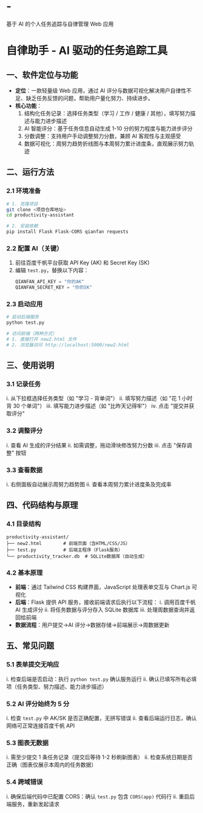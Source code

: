 # -
基于 AI 的个人任务追踪与自律管理 Web 应用
# 自律助手 - AI 驱动的任务追踪工具

## 一、软件定位与功能
- **定位**：一款轻量级 Web 应用，通过 AI 评分与数据可视化解决用户自律性不足、缺乏任务反馈的问题，帮助用户量化努力、持续进步。
- **核心功能**：
  1. 结构化任务记录：选择任务类型（学习 / 工作 / 健康 / 其他），填写努力描述与能力进步描述
  2. AI 智能评分：基于任务信息自动生成 1-10 分的努力程度与能力进步评分
  3. 分数调整：支持用户手动调整努力分数，兼顾 AI 客观性与主观感受
  4. 数据可视化：周努力趋势折线图与本周努力累计进度条，直观展示努力轨迹


## 二、运行方法
### 2.1 环境准备
```bash
# 1. 克隆项目
git clone <项目仓库地址>
cd productivity-assistant

# 2. 安装依赖
pip install Flask Flask-CORS qianfan requests
```

### 2.2 配置 AI（关键）
1. 前往百度千帆平台获取 API Key (AK) 和 Secret Key (SK)
2. 编辑 `test.py`，替换以下内容：
   ```python
   QIANFAN_API_KEY = "你的AK"
   QIANFAN_SECRET_KEY = "你的SK"
   ```

### 2.3 启动应用
```bash
# 启动后端服务
python test.py

# 访问前端（两种方式）
# 1. 直接打开 new2.html 文件
# 2. 浏览器访问 http://localhost:5000/new2.html
```


## 三、使用说明
### 3.1 记录任务
i. 从下拉框选择任务类型（如 "学习 - 背单词"）
ii. 填写努力描述（如 "花 1 小时背 30 个单词"）
iii. 填写能力进步描述（如 "比昨天记得牢"）
iv. 点击 "提交并获取评分"

### 3.2 调整评分
i. 查看 AI 生成的评分结果
ii. 如需调整，拖动滑块修改努力分数
iii. 点击 "保存调整" 按钮

### 3.3 查看数据
i. 右侧面板自动展示周努力趋势图
ii. 查看本周努力累计进度条及完成率


## 四、代码结构与原理
### 4.1 目录结构
```plaintext
productivity-assistant/
├── new2.html        # 前端页面（含HTML/CSS/JS）
├── test.py          # 后端主程序（Flask服务）
└── productivity_tracker.db  # SQLite数据库（自动生成）
```

### 4.2 基本原理
- **前端**：通过 Tailwind CSS 构建界面，JavaScript 处理表单交互与 Chart.js 可视化
- **后端**：Flask 提供 API 服务，接收前端请求后执行以下流程：
  i. 调用百度千帆 AI 生成评分
  ii. 将任务数据与评分存入 SQLite 数据库
  iii. 处理周数据查询并返回给前端
- **数据流程**：用户提交→AI 评分→数据存储→前端展示→周数据更新


## 五、常见问题
### 5.1 表单提交无响应
i. 检查后端是否启动：执行 `python test.py` 确认服务运行
ii. 确认已填写所有必填项（任务类型、努力描述、能力进步描述）

### 5.2 AI 评分始终为 5 分
i. 检查 `test.py` 中 AK/SK 是否正确配置，无拼写错误
ii. 查看后端运行日志，确认网络可正常连接百度千帆 API

### 5.3 图表无数据
i. 需至少提交 1 条任务记录（提交后等待 1-2 秒刷新图表）
ii. 检查系统日期是否正确（图表仅展示本周内的任务数据）

### 5.4 跨域错误
i. 确保后端代码中已配置 CORS：确认 `test.py` 包含 `CORS(app)` 代码行
ii. 重启后端服务，重新发起请求
